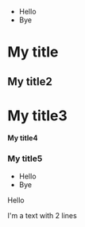 * Hello
* Bye
# My title
## My title2
# My title3
#### My title4
### My title5
- Hello
- Bye

Hello

I'm a text
with 2 lines